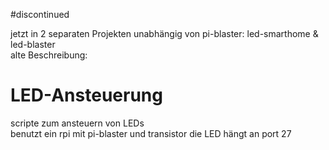 #discontinued

jetzt in 2 separaten Projekten unabhängig von pi-blaster:
led-smarthome & led-blaster
<br>
alte Beschreibung:
# LED-Ansteuerung
scripte zum ansteuern von LEDs 
<br>
benutzt ein rpi mit pi-blaster und transistor
die LED hängt an port 27 
